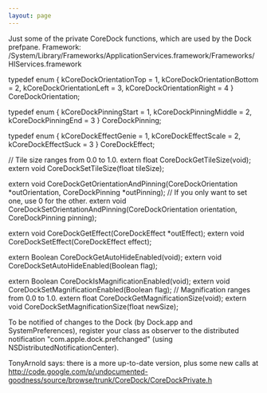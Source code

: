 ```yaml
---
layout: page
---
```




Just some of the private CoreDock functions, which are used by the Dock prefpane.
Framework: /System/Library/Frameworks/ApplicationServices.framework/Frameworks/HIServices.framework

    
typedef enum {
	kCoreDockOrientationTop = 1,
	kCoreDockOrientationBottom = 2,
	kCoreDockOrientationLeft = 3,
	kCoreDockOrientationRight = 4
} CoreDockOrientation;

typedef enum {
	kCoreDockPinningStart = 1,
	kCoreDockPinningMiddle = 2,
	kCoreDockPinningEnd = 3
} CoreDockPinning;

typedef enum {
	kCoreDockEffectGenie = 1,
	kCoreDockEffectScale = 2,
	kCoreDockEffectSuck = 3
} CoreDockEffect;

// Tile size ranges from 0.0 to 1.0.
extern float CoreDockGetTileSize(void);
extern void CoreDockSetTileSize(float tileSize);

extern void CoreDockGetOrientationAndPinning(CoreDockOrientation *outOrientation, CoreDockPinning *outPinning);
// If you only want to set one, use 0 for the other.
extern void CoreDockSetOrientationAndPinning(CoreDockOrientation orientation, CoreDockPinning pinning);

extern void CoreDockGetEffect(CoreDockEffect *outEffect);
extern void CoreDockSetEffect(CoreDockEffect effect);

extern Boolean CoreDockGetAutoHideEnabled(void);
extern void CoreDockSetAutoHideEnabled(Boolean flag);

extern Boolean CoreDockIsMagnificationEnabled(void);
extern void CoreDockSetMagnificationEnabled(Boolean flag);
// Magnification ranges from 0.0 to 1.0.
extern float CoreDockGetMagnificationSize(void);
extern void CoreDockSetMagnificationSize(float newSize);


To be notified of changes to the Dock (by Dock.app and SystemPreferences), register your class as observer to the distributed notification "com.apple.dock.prefchanged" (using NSDistributedNotificationCenter).



TonyArnold says: there is a more up-to-date version, plus some new calls at http://code.google.com/p/undocumented-goodness/source/browse/trunk/CoreDock/CoreDockPrivate.h
